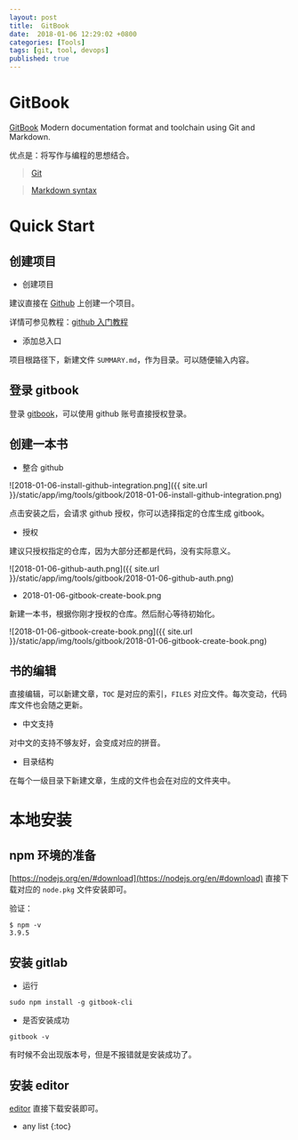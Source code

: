 ```yaml
---
layout: post
title:  GitBook
date:  2018-01-06 12:29:02 +0800
categories: [Tools]
tags: [git, tool, devops]
published: true
---
```


# GitBook


[GitBook](https://www.gitbook.com) Modern documentation format and toolchain using Git and Markdown.
 
优点是：将写作与编程的思想结合。

> [Git](https://git-scm.com/)

> [Markdown syntax](https://daringfireball.net/projects/markdown/syntax)

# Quick Start

## 创建项目

- 创建项目

建议直接在 [Github](https://github.com) 上创建一个项目。

详情可参见教程：[github 入门教程](http://blog.csdn.net/javaandroid730/article/details/53522872)


- 添加总入口

项目根路径下，新建文件 `SUMMARY.md`，作为目录。可以随便输入内容。


## 登录 gitbook

登录 [gitbook](https://www.gitbook.com)，可以使用 github 账号直接授权登录。

## 创建一本书

- 整合 github

![2018-01-06-install-github-integration.png]({{ site.url }}/static/app/img/tools/gitbook/2018-01-06-install-github-integration.png)

点击安装之后，会请求 github 授权，你可以选择指定的仓库生成 gitbook。

- 授权

建议只授权指定的仓库，因为大部分还都是代码，没有实际意义。

![2018-01-06-github-auth.png]({{ site.url }}/static/app/img/tools/gitbook/2018-01-06-github-auth.png)

- 2018-01-06-gitbook-create-book.png

新建一本书，根据你刚才授权的仓库。然后耐心等待初始化。
 
![2018-01-06-gitbook-create-book.png]({{ site.url }}/static/app/img/tools/gitbook/2018-01-06-gitbook-create-book.png)
 

## 书的编辑

直接编辑，可以新建文章，`TOC` 是对应的索引，`FILES` 对应文件。每次变动，代码库文件也会随之更新。

- 中文支持

对中文的支持不够友好，会变成对应的拼音。

- 目录结构

在每个一级目录下新建文章，生成的文件也会在对应的文件夹中。


# 本地安装

## npm 环境的准备

[https://nodejs.org/en/#download](https://nodejs.org/en/#download) 直接下载对应的 `node.pkg` 文件安装即可。

验证：

```
$ npm -v
3.9.5
```

## 安装 gitlab

- 运行

```
sudo npm install -g gitbook-cli
```

- 是否安装成功

```
gitbook -v
```

有时候不会出现版本号，但是不报错就是安装成功了。

## 安装 editor

[editor](https://www.gitbook.com/editor) 直接下载安装即可。

* any list
{:toc}



